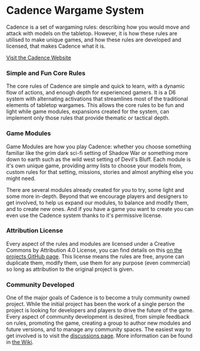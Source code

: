 # Cadence Wargame System

Cadence is a set of wargaming rules: describing how you would move and attack with models on the tabletop. However, it is how these rules are utilised to make unique games, and how these rules are developed and licensed, that makes Cadence what it is.

[Visit the Cadence Website](https://cadence.games)

### Simple and Fun Core Rules

The core rules of Cadence are simple and quick to learn, with a dynamic flow of actions, and enough depth for experienced gamers. It is a D6 system with alternating activations that streamlines most of the traditional elements of tabletop wargames. This allows the core rules to be fun and light while game modules, expansions created for the system, can implement only those rules that provide thematic or tactical depth.

### Game Modules

Game Modules are how you play Cadence: whether you choose something familiar like the grim dark sci-fi setting of Shadow War or something more down to earth such as the wild west setting of Devil's Bluff. Each module is it's own unique game, providing army lists to choose your models from, custom rules for that setting, missions, stories and almost anything else you might need.

There are several modules already created for you to try, some light and some more in-depth. Beyond that we encourage players and designers to get involved, to help us expand our modules, to balance and modify them, and to create new ones. And if you have a game you want to create you can even use the Cadence system thanks to it's permissive license.

### Attribution License

Every aspect of the rules and modules are licensed under a Creative Commons by Attribution 4.0 License, you can find details on this [on the projects GitHub page](https://github.com/open-source-tabletop/cadence). This license means the rules are free, anyone can duplicate them, modify them, use them for any purpose (even commercial) so long as attribution to the original project is given.

### Community Developed

One of the major goals of Cadence is to become a truly community owned project. While the initial project has been the work of a single person the project is looking for developers and players to drive the future of the game. Every aspect of community development is desired, from simple feedback on rules, promoting the game, creating a group to author new modules and future versions, and to manage any community spaces. The easiest way to get involved is to visit the [discussions page](https://github.com/open-source-tabletop/cadence/discussions). More information can be found in [the Wiki](https://github.com/open-source-tabletop/cadence/wiki).
